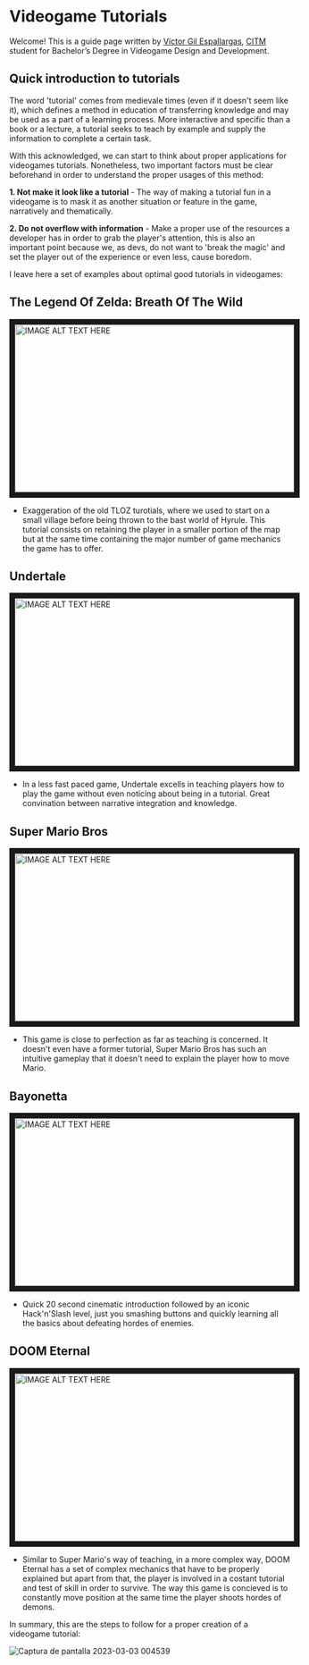 # **Videogame Tutorials**

Welcome! This is a guide page written by [Víctor Gil Espallargas](https://github.com/Ludo-pixel), [CITM](https://www.citm.upc.edu) student for Bachelor’s Degree in Videogame Design and Development.

## Quick introduction to tutorials 

The word 'tutorial' comes from medievale times (even if it doesn't seem like it), which defines a method in education of transferring knowledge and may be used as a part of a learning process. More interactive and specific than a book or a lecture, a tutorial seeks to teach by example and supply the information to complete a certain task.

With this acknowledged, we can start to think about proper applications for videogames tutorials. Nonetheless, two important factors must be clear beforehand in order to understand the proper usages of this method:

**1. Not make it look like a tutorial** - The way of making a tutorial fun in a videogame is to mask it as another situation or feature in the game, narratively and thematically.

**2. Do not overflow with information** - Make a proper use of the resources a developer has in order to grab the player's attention, this is also an important point because we, as devs, do not want to 'break the magic' and set the player out of the experience or even less, cause boredom.

I leave here a set of examples about optimal good tutorials in videogames:

## The Legend Of Zelda: Breath Of The Wild

<a href="https://www.youtube.com/watch?v=Ou6UsEf1J_o&t=271s&ab_channel=EncryptedDuck"><img src="https://i.blogs.es/15da49/zelda00/1366_2000.jpg" 
alt="IMAGE ALT TEXT HERE" width="500" height="300" border="10" /></a>

- Exaggeration of the old TLOZ turotials, where we used to start on a small village before being thrown to the bast world of Hyrule. This tutorial consists on retaining the player in a smaller portion of the map but at the same time containing the major number of game mechanics the game has to offer.


## Undertale

<a href="https://www.youtube.com/watch?v=zgcaD4-dlM0&t=1s&ab_channel=GuilhermeBedin"><img src="https://fs-prod-cdn.nintendo-europe.com/media/images/10_share_images/games_15/nintendo_switch_download_software_1/H2x1_NSwitchDS_Undertale_image1600w.jpg" 
alt="IMAGE ALT TEXT HERE" width="500" height="300" border="10" /></a>

- In a less fast paced game, Undertale excells in teaching players how to play the game without even noticing about being in a tutorial. Great convination between narrative integration and knowledge.


## Super Mario Bros

<a href="https://www.youtube.com/watch?v=K5yqXTh1IUw&t=1s&ab_channel=RetroGame.Stream"><img src="https://fs-prod-cdn.nintendo-europe.com/media/images/10_share_images/games_15/virtual_console_nintendo_3ds_7/SI_3DSVC_SuperMarioBros_image1600w.jpg" 
alt="IMAGE ALT TEXT HERE" width="500" height="300" border="10" /></a>

- This game is close to perfection as far as teaching is concerned. It doesn't even have a former tutorial, Super Mario Bros has such an intuitive gameplay that it doesn't need to explain the player how to move Mario.


## Bayonetta

<a href="https://www.youtube.com/watch?v=jH9oZwHTUJE&t=11s&ab_channel=Shirrako"><img src="https://fs-prod-cdn.nintendo-europe.com/media/images/10_share_images/games_15/nintendo_switch_4/H2x1_NSwitch_Bayonetta1_image1600w.jpg" 
alt="IMAGE ALT TEXT HERE" width="500" height="300" border="10" /></a>

- Quick 20 second cinematic introduction followed by an iconic Hack'n'Slash level, just you smashing buttons and quickly learning all the basics about defeating hordes of enemies.


## DOOM Eternal

<a href="https://www.youtube.com/watch?v=3CWzCwCmHho&t=197s&ab_channel=BossFightDatabase"><img src="https://compass-ssl.xbox.com/assets/23/b6/23b6f32d-f359-43f3-a595-399cb019c603.jpg?n=DOOM-Eternal_GLP-Page-Hero-0_1083x609_02.jpg" 
alt="IMAGE ALT TEXT HERE" width="500" height="300" border="10" /></a>

- Similar to Super Mario's way of teaching, in a more complex way, DOOM Eternal has a set of complex mechanics that have to be properly explained but apart from that, the player is involved in a costant tutorial and test of skill in order to survive. The way this game is concieved is to constantly move position at the same time the player shoots hordes of demons.


In summary, this are the steps to follow for a proper creation of a videogame tutorial:


![Captura de pantalla 2023-03-03 004539](https://user-images.githubusercontent.com/66822380/222591649-8c7e63cc-b676-496d-a08b-5f7bf3e5760c.png)
